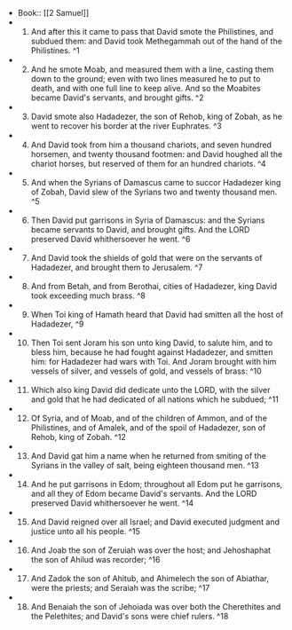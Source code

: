 - Book:: [[2 Samuel]]
- 1. And after this it came to pass that David smote the Philistines, and subdued them: and David took Methegammah out of the hand of the Philistines. ^1
- 2. And he smote Moab, and measured them with a line, casting them down to the ground; even with two lines measured he to put to death, and with one full line to keep alive. And so the Moabites became David's servants, and brought gifts. ^2
- 3. David smote also Hadadezer, the son of Rehob, king of Zobah, as he went to recover his border at the river Euphrates. ^3
- 4. And David took from him a thousand chariots, and seven hundred horsemen, and twenty thousand footmen: and David houghed all the chariot horses, but reserved of them for an hundred chariots. ^4
- 5. And when the Syrians of Damascus came to succor Hadadezer king of Zobah, David slew of the Syrians two and twenty thousand men. ^5
- 6. Then David put garrisons in Syria of Damascus: and the Syrians became servants to David, and brought gifts. And the LORD preserved David whithersoever he went. ^6
- 7. And David took the shields of gold that were on the servants of Hadadezer, and brought them to Jerusalem. ^7
- 8. And from Betah, and from Berothai, cities of Hadadezer, king David took exceeding much brass. ^8
- 9. When Toi king of Hamath heard that David had smitten all the host of Hadadezer, ^9
- 10. Then Toi sent Joram his son unto king David, to salute him, and to bless him, because he had fought against Hadadezer, and smitten him: for Hadadezer had wars with Toi. And Joram brought with him vessels of silver, and vessels of gold, and vessels of brass: ^10
- 11. Which also king David did dedicate unto the LORD, with the silver and gold that he had dedicated of all nations which he subdued; ^11
- 12. Of Syria, and of Moab, and of the children of Ammon, and of the Philistines, and of Amalek, and of the spoil of Hadadezer, son of Rehob, king of Zobah. ^12
- 13. And David gat him a name when he returned from smiting of the Syrians in the valley of salt, being eighteen thousand men. ^13
- 14. And he put garrisons in Edom; throughout all Edom put he garrisons, and all they of Edom became David's servants. And the LORD preserved David whithersoever he went. ^14
- 15. And David reigned over all Israel; and David executed judgment and justice unto all his people. ^15
- 16. And Joab the son of Zeruiah was over the host; and Jehoshaphat the son of Ahilud was recorder; ^16
- 17. And Zadok the son of Ahitub, and Ahimelech the son of Abiathar, were the priests; and Seraiah was the scribe; ^17
- 18. And Benaiah the son of Jehoiada was over both the Cherethites and the Pelethites; and David's sons were chief rulers. ^18
